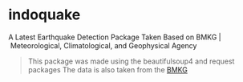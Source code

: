 # indoquake
A Latest Earthquake Detection Package Taken Based on BMKG | Meteorological, Climatological, and Geophysical Agency
> This package was made using the beautifulsoup4 and request packages
> The data is also taken from the [BMKG](https://www.bmkg.go.id/ "earthquake data website")
